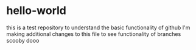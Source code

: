 # hello-world
this is a test repository to understand the basic functionality of github
I'm making additional changes to this file to see functionality of branches
scooby dooo
